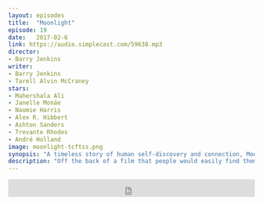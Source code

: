 ```yaml
---
layout: episodes
title:  "Moonlight"
episode: 19
date:   2017-02-6
link: https://audio.simplecast.com/59638.mp3
director:
- Barry Jenkins
writer:
- Barry Jenkins
- Tarell Alvin McCraney
stars:
- Mahershala Ali
- Janelle Monáe
- Naomie Harris
- Alex R. Hibbert
- Ashton Sanders
- Trevante Rhodes
- André Holland
image: moonlight-tcftss.png
synopsis: "A timeless story of human self-discovery and connection, Moonlight chronicles the life of a young black man from childhood to adulthood as he struggles to find his place in the world while growing up in a rough neighborhood of Miami. "
description: "Off the back of a film that people would easily find themselves in, Josh and Damian discuss a film that portrays a life furtherest from their own. Moonlight tells the tale of Chiron throughout his life.  "
---
```


<iframe frameborder='0' height='36px' scrolling='no' seamless src='https://simplecast.com/e/59638?style=dark' width='100%'></iframe>
